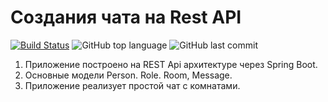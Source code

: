 #  Создания чата на Rest API

[![Build Status](https://app.travis-ci.com/SlartiBartFast-art/job4j_chat.svg?branch=master)](https://app.travis-ci.com/SlartiBartFast-art/job4j_chat)
![GitHub top language](https://img.shields.io/github/languages/top/SlartiBartFast-art/job4j_chat?logo=java&logoColor=red)
![GitHub last commit](https://img.shields.io/github/last-commit/SlartiBartFast-art/job4j_chat?logo=github)

1. Приложение построено на REST Api архитектуре через Spring Boot.
2. Основные модели Person. Role. Room, Message.
3. Приложение реализует простой чат c комнатами.
